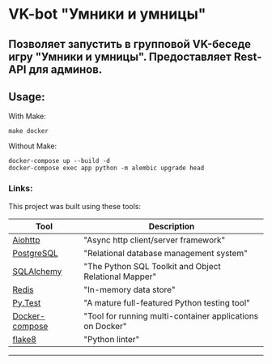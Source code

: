 # VK-bot "Умники и умницы"

## Позволяет запустить в групповой VK-беседе игру "Умники и умницы". Предоставляет Rest-API для админов.

## Usage:

With Make:
```
make docker
```

Without Make:

```
docker-compose up --build -d
docker-compose exec app python -m alembic upgrade head
```

### Links:

This project was built using these tools:

| Tool                                                                        | Description                                             |
|-----------------------------------------------------------------------------|---------------------------------------------------------|
| [Aiohttp](https://github.com/aio-libs/aiohttp/)                             | "Async http client/server framework"                    |
| [PostgreSQL](https://www.postgresql.org/)                                   | "Relational database management system"                 |
| [SQLAlchemy](https://www.sqlalchemy.org/)                                   | "The Python SQL Toolkit and Object Relational Mapper"   |
| [Redis](https://redis.io/)                                                  | "In-memory data store"                                  |
| [Py.Test](https://pytest.org)                                               | "A mature full-featured Python testing tool"            |
| [Docker-compose](https://github.com/docker/compose)                         | "Tool for running multi-container applications on Docker"|
| [flake8](https://github.com/PyCQA/flake8)                                   | "Python linter"                                         |

---

